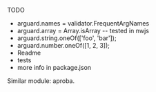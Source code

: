 TODO

- arguard.names = validator.FrequentArgNames
- arguard.array = Array.isArray -- tested in nwjs
- arguard.string.oneOf(['foo', 'bar']);
- arguard.number.oneOf([1, 2, 3]);
- Readme
- tests
- more info in package.json

Similar module: aproba.